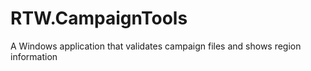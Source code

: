 # RTW.CampaignTools
A Windows application that validates campaign files and shows region information
